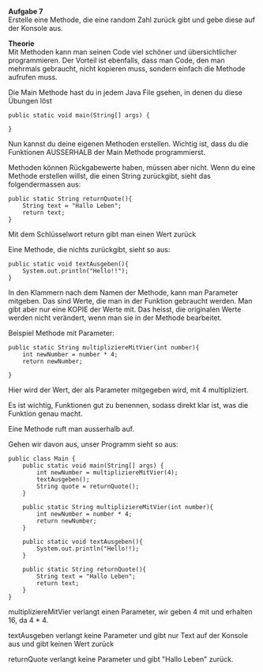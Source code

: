 <b>Aufgabe 7</b></br>
Erstelle eine Methode, die eine random Zahl zurück gibt und gebe diese
auf der Konsole aus.

<b>Theorie</b></br>
Mit Methoden kann man seinen Code viel schöner und übersichtlicher programmieren.
Der Vorteil ist ebenfalls, dass man Code, den man mehrmals gebraucht, nicht kopieren muss, 
sondern einfach die Methode aufrufen muss.

Die Main Methode hast du in jedem Java File gsehen, in denen du diese Übungen löst
```
public static void main(String[] args) {

}
```

Nun kannst du deine eigenen Methoden erstellen. Wichtig ist, dass du die Funktionen AUSSERHALB
der Main Methode programmierst. 

Methoden können Rückgabewerte haben, müssen aber nicht. 
Wenn du eine Methode erstellen willst, die einen String zurückgibt, sieht das folgendermassen aus:
```
public static String returnQuote(){
    String text = "Hallo Leben";
    return text;
}
```
Mit dem Schlüsselwort return gibt man einen Wert zurück

Eine Methode, die nichts zurückgibt, sieht so aus:
```
public static void textAusgeben(){
    System.out.println("Hello!!");
}
```

In den Klammern nach dem Namen der Methode, kann man Parameter mitgeben.
Das sind Werte, die man in der Funktion gebraucht werden. Man gibt aber nur eine KOPIE der Werte mit.
Das heisst, die originalen Werte werden nicht verändert, wenn man sie in der Methode bearbeitet.

Beispiel Methode mit Parameter:

```
public static String multipliziereMitVier(int number){
    int newNumber = number * 4;
    return newNumber;

}
```
Hier wird der Wert, der als Parameter mitgegeben wird, mit 4 multipliziert.

Es ist wichtig, Funktionen gut zu benennen, sodass direkt klar ist, was die Funktion genau macht.

Eine Methode ruft man ausserhalb auf. 

Gehen wir davon aus, unser Programm sieht so aus:

```
public class Main {
    public static void main(String[] args) {
        int newNumber = multipliziereMitVier(4);
        textAusgeben();
        String quote = returnQuote();
    }
    
    public static String multipliziereMitVier(int number){
        int newNumber = number * 4;
        return newNumber;
    }
    
    public static void textAusgeben(){
        System.out.println("Hello!!);
    }
    
    public static String returnQuote(){
        String text = "Hallo Leben";
        return text;
    }
}

```
multipliziereMitVier verlangt einen Parameter, wir geben 4 mit und erhalten 16, da 4 * 4.

textAusgeben verlangt keine Parameter und gibt nur Text auf der Konsole aus und gibt keinen Wert zurück

returnQuote verlangt keine Parameter und gibt "Hallo Leben" zurück.